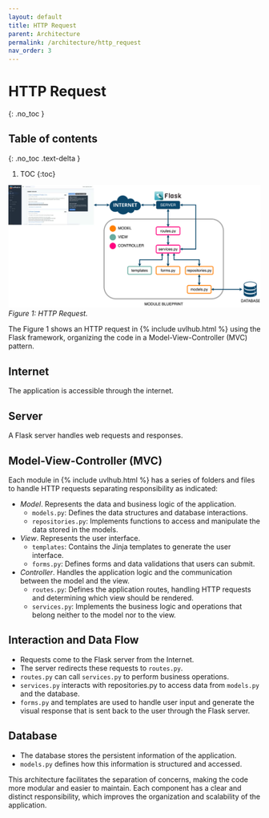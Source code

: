 ```yaml
---
layout: default
title: HTTP Request
parent: Architecture
permalink: /architecture/http_request
nav_order: 3
---
```


# HTTP Request
{: .no_toc }

## Table of contents
{: .no_toc .text-delta }

1. TOC
{:toc}

![HTTP Request](/assets/images/http_request.svg)
*Figure 1: HTTP Request.*


The Figure 1 shows an HTTP request in {% include uvlhub.html %} using the Flask framework, organizing the code in a Model-View-Controller (MVC) pattern.


## Internet

The application is accessible through the internet.

## Server

A Flask server handles web requests and responses.

## Model-View-Controller (MVC)

Each module in {% include uvlhub.html %} has a series of folders and files to handle HTTP requests separating responsibility as indicated:

- *Model*. Represents the data and business logic of the application.
    - `models.py`: Defines the data structures and database interactions.
    - `repositories.py`: Implements functions to access and manipulate the data stored in the models.
- *View*. Represents the user interface.
    - `templates`: Contains the Jinja templates to generate the user interface.
    - `forms.py`: Defines forms and data validations that users can submit.
- *Controller*. Handles the application logic and the communication between the model and the view.
    - `routes.py`: Defines the application routes, handling HTTP requests and determining which view should be rendered.
    - `services.py`: Implements the business logic and operations that belong neither to the model nor to the view.

## Interaction and Data Flow

- Requests come to the Flask server from the Internet.
- The server redirects these requests to `routes.py`.
- `routes.py` can call `services.py` to perform business operations.
- `services.py` interacts with repositories.py to access data from `models.py` and the database.
- `forms.py` and templates are used to handle user input and generate the visual response that is sent back to the user through the Flask server.

## Database

- The database stores the persistent information of the application.
- `models.py` defines how this information is structured and accessed.

This architecture facilitates the separation of concerns, making the code more modular and easier to maintain. Each component has a clear and distinct responsibility, which improves the organization and scalability of the application.

